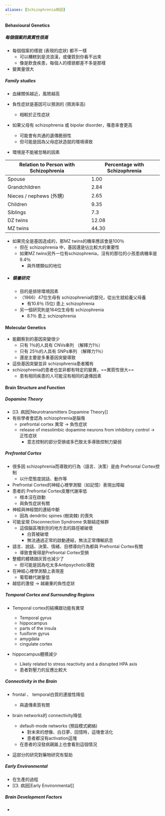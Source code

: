 ```yaml
---
aliases: [Schizophrenia病因]
---
```


#### Behavioural Genetics
##### 每個個案的異質性很高
- 每個個案的樣貌 (表現的症狀) 都不一樣
	- 可以糟糕到是流浪漢，或優質到你看不出來
	- 像是飲食疾患，每個人的樣貌都差不多是那樣
- 變異量很大
##### Family studies
- 血緣關係越近，風險越高
- 負性症狀是基因可以預測的 (預測率高)
	- 相較於正性症狀
- 如果父母有 schizophrenia 或 bipolar disorder，罹患率會更高
	- 可能會有共通的遺傳脆弱性
	- 但可能是因為父母症狀造就的環境導致

- 環境是不能被忽略的因素


Relation to Person with Schizophrenia | Percentage with Schizophrenia
--|--
Spouse | 1.00
Grandchildren | 2.84
Nieces / nephews (外甥) | 2.65
Children | 9.35
Siblings | 7.3
DZ twins | 12.08
MZ twins | 44.30
- 如果完全是基因造成的，那MZ twins的機率應該會是100％
	- 但在 schizophrenia 中，基因還是佔比較大的重要性
	- 如果MZ twins另外一位有schizophrenia，沒有的那位的小孩患病機率是9.4％
		- 與外甥類似的地位
- ##### 領養研究
	- 目的是排除環境因素
	- （1966）47位生母有 schizophrenia的嬰兒，從出生就給養父母養
		- 有10.6％ (5位) 患上 schizophrenia
	- 另一個研究則是164位生母有 schizophrenia
		- 8.1％ 患上 schizophrenia

#### Molecular Genetics
- 能觀察到的基因突變很少
	- 只有 1％的人具有 CNVs串列 （解釋力1％）
	- 只有 25％的人具有 SNPs串列 （解釋力1％）
	- 還是主要是多重基因突變導致
- 這些基因突變並非 schizophrenia患者獨有
- schizophrenia的患者也並非都有特定的變異，==異質性很大==
	- 患有相同疾患的人可能沒有相同的遺傳因素
	
#### Brain Structure and Function
##### Dopamine Theory
- [[3. 病因|Neurotransmitters Dopamine Theory]]
- 有些學者會認為 schizophrenia是腦傷
	- prefrontal cortex 異常 -> 負性症狀
	- release of mesolimbic dopamine neurons from inhibitory control -> 正性症狀
		- 意志控制的部分受損或多巴胺太多導致控制力變弱

##### Prefrontal Cortex
- 很多因 schizophrenia而導致的行為（語言、決策）是由 Prefrontal Cortex控制
	- 以什麼態度說話、動作等
-  Prefrontal Cortex的神經心裡學測驗（如記憶）表現出障礙
-  患者的 Prefrontal Cortex皮層代謝率低
	-  根本沒在啟動
	-  與負性症狀有關
-  神經與神經間的連結中斷
	-  因為 dendritic spines (樹突棘) 的喪失
-  可能呈現 Disconnection Syndrome 失聯結症候群
	-  這個腦區塊到別的地方去的路徑被破壞
		-  白質被破壞
		-  無法通過正常的啟動連結，無法正常傳輸訊息
-  語言、說話、決策、情緒、目標導向行為都與 Prefrontal Cortex有關
	-  導致會覺得是Prefrontal Cortex受損
-  整體的體積跟灰質也減少了
	-  但可能是因為吃太多Antipsychotic導致
-  在神經心裡學測驗上表現差
	-  葡萄糖代謝量低
-  越低的激發 -> 越嚴重的負性症狀
##### Temporal Cortex and Surrounding Regions
- Temporal cortex的結構跟功能有異常
	- Temporal gyrus
	- hippocampus
	- parts of the insula
	- fusiform gyrus
	- amygdala
	- cingulate cortex

- hippocampus體積減少
	- Likely related to stress reactivity and a disrupted HPA axis
	- 患者對壓力的反應比較大
##### Connectivity in the Brain
- frontal 、 temporal白質的連接性降低
	- 與遺傳素質有關
- brain networks的 connectivity降低
	- default-mode networks (預設模式網絡)
		- 對未來的想像、白日夢、回憶時，這塊會活化
		- 患者都沒有activation這塊
	- 在患者的沒發病親屬上也會看到這個情況


- 這部分的研究對藥物研究有幫助

##### Early Environmental
- 在生產的過程
- [[3. 病因|Early Environmental]]

##### Brain Development Factors
- 